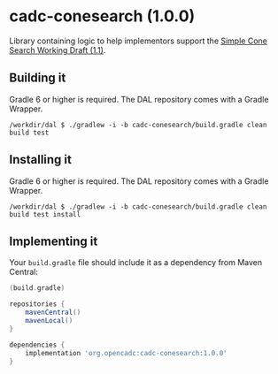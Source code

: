 # cadc-conesearch (1.0.0)

Library containing logic to help implementors support the [Simple Cone Search Working Draft (1.1)](https://www.ivoa.net/documents/ConeSearch/20200828/WD-ConeSearch-1.1-20200828.html).

## Building it

Gradle 6 or higher is required.  The DAL repository comes with a Gradle Wrapper.

```shell
/workdir/dal $ ./gradlew -i -b cadc-conesearch/build.gradle clean build test
```

## Installing it

Gradle 6 or higher is required.  The DAL repository comes with a Gradle Wrapper.

```shell
/workdir/dal $ ./gradlew -i -b cadc-conesearch/build.gradle clean build test install
```

## Implementing it

Your `build.gradle` file should include it as a dependency from Maven Central:

```groovy
(build.gradle)

repositories {
    mavenCentral()
    mavenLocal()
}

dependencies {
    implementation 'org.opencadc:cadc-conesearch:1.0.0'
}
```


